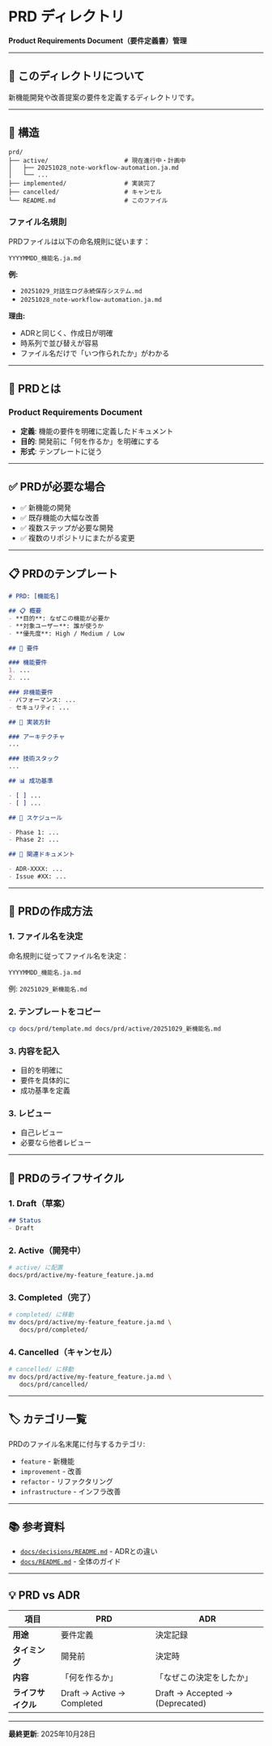 # PRD ディレクトリ

**Product Requirements Document（要件定義書）管理**

---

## 🎯 このディレクトリについて

新機能開発や改善提案の要件を定義するディレクトリです。

---

## 📁 構造

```
prd/
├── active/                     # 現在進行中・計画中
│   ├── 20251028_note-workflow-automation.ja.md
│   └── ...
├── implemented/                # 実装完了
├── cancelled/                  # キャンセル
└── README.md                   # このファイル
```

### ファイル名規則

PRDファイルは以下の命名規則に従います：

```
YYYYMMDD_機能名.ja.md
```

**例:**
- `20251029_対話生ログ永続保存システム.md`
- `20251028_note-workflow-automation.ja.md`

**理由:**
- ADRと同じく、作成日が明確
- 時系列で並び替えが容易
- ファイル名だけで「いつ作られたか」がわかる

---

## 📝 PRDとは

### Product Requirements Document

- **定義**: 機能の要件を明確に定義したドキュメント
- **目的**: 開発前に「何を作るか」を明確にする
- **形式**: テンプレートに従う

---

## ✅ PRDが必要な場合

- ✅ 新機能の開発
- ✅ 既存機能の大幅な改善
- ✅ 複数ステップが必要な開発
- ✅ 複数のリポジトリにまたがる変更

---

## 📋 PRDのテンプレート

```markdown
# PRD: [機能名]

## 📋 概要
- **目的**: なぜこの機能が必要か
- **対象ユーザー**: 誰が使うか
- **優先度**: High / Medium / Low

## 🎯 要件

### 機能要件
1. ...
2. ...

### 非機能要件
- パフォーマンス: ...
- セキュリティ: ...

## 🔧 実装方針

### アーキテクチャ
...

### 技術スタック
...

## 📊 成功基準

- [ ] ...
- [ ] ...

## 📅 スケジュール

- Phase 1: ...
- Phase 2: ...

## 🔗 関連ドキュメント

- ADR-XXXX: ...
- Issue #XX: ...
```

---

## 🚀 PRDの作成方法

### 1. ファイル名を決定

命名規則に従ってファイル名を決定：

```
YYYYMMDD_機能名.ja.md
```

例: `20251029_新機能名.md`

### 2. テンプレートをコピー

```bash
cp docs/prd/template.md docs/prd/active/20251029_新機能名.md
```

### 3. 内容を記入

- 目的を明確に
- 要件を具体的に
- 成功基準を定義

### 3. レビュー

- 自己レビュー
- 必要なら他者レビュー

---

## 🔄 PRDのライフサイクル

### 1. Draft（草案）

```markdown
## Status
- Draft
```

### 2. Active（開発中）

```bash
# active/ に配置
docs/prd/active/my-feature_feature.ja.md
```

### 3. Completed（完了）

```bash
# completed/ に移動
mv docs/prd/active/my-feature_feature.ja.md \
   docs/prd/completed/
```

### 4. Cancelled（キャンセル）

```bash
# cancelled/ に移動
mv docs/prd/active/my-feature_feature.ja.md \
   docs/prd/cancelled/
```

---

## 🏷️ カテゴリ一覧

PRDのファイル名末尾に付与するカテゴリ:

- `feature` - 新機能
- `improvement` - 改善
- `refactor` - リファクタリング
- `infrastructure` - インフラ改善

---

## 📚 参考資料

- [`docs/decisions/README.md`](../decisions/README.md) - ADRとの違い
- [`docs/README.md`](../README.md) - 全体のガイド

---

## 💡 PRD vs ADR

| 項目 | PRD | ADR |
|------|-----|-----|
| **用途** | 要件定義 | 決定記録 |
| **タイミング** | 開発前 | 決定時 |
| **内容** | 「何を作るか」 | 「なぜこの決定をしたか」 |
| **ライフサイクル** | Draft → Active → Completed | Draft → Accepted → (Deprecated) |

---

**最終更新**: 2025年10月28日
